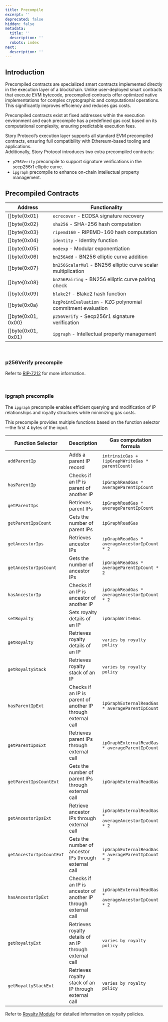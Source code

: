 ```yaml
---
title: Precompile
excerpt: ''
deprecated: false
hidden: false
metadata:
  title: ''
  description: ''
  robots: index
next:
  description: ''
---
```

## Introduction

Precompiled contracts are specialized smart contracts implemented directly in the execution layer of a blockchain. Unlike user-deployed smart contracts that execute EVM bytecode, precompiled contracts offer optimized native implementations for complex cryptographic and computational operations. This significantly improves efficiency and reduces gas costs.

Precompiled contracts exist at fixed addresses within the execution environment and each precompile has a predefined gas cost based on its computational complexity, ensuring predictable execution fees.

Story Protocol’s execution layer supports all standard EVM precompiled contracts, ensuring full compatibility with Ethereum-based tooling and applications.\
Additionally, Story Protocol introduces two extra precompiled contracts:

* `p256Verify` precompile to support signature verifications in the secp256r1 elliptic curve.
* `ipgraph` precompile to enhance on-chain intellectual property management.

## Precompiled Contracts

| Address             | Functionality                                                 |
| ------------------- | ------------------------------------------------------------- |
| \[]byte{0x01}       | `ecrecover` - ECDSA signature recovery                        |
| \[]byte{0x02}       | `sha256` - SHA-256 hash computation                           |
| \[]byte{0x03}       | `ripemd160` - RIPEMD-160 hash computation                     |
| \[]byte{0x04}       | `identity` - Identity function                                |
| \[]byte{0x05}       | `modexp` - Modular exponentiation                             |
| \[]byte{0x06}       | `bn256Add` - BN256 elliptic curve addition                    |
| \[]byte{0x07}       | `bn256ScalarMul` - BN256 elliptic curve scalar multiplication |
| \[]byte{0x08}       | `bn256Pairing` - BN256 elliptic curve pairing check           |
| \[]byte{0x09}       | `blake2f` - Blake2 hash function                              |
| \[]byte{0x0a}       | `kzgPointEvaluation` - KZG polynomial commitment evaluation   |
| \[]byte{0x01, 0x00} | `p256Verify` -  Secp256r1 signature verification              |
| \[]byte{0x01, 0x01} | `ipgraph` - Intellectual property management                  |

<br />

### p256Verify precompile

Refer to [RIP-7212](https://github.com/ethereum/RIPs/blob/master/RIPS/rip-7212.md) for more information.

<br />

### ipgraph precompile

The `ipgraph` precompile enables efficient querying and modification of IP relationships and royalty structures while minimizing gas costs.

This precompile provides multiple functions based on the function selector—the first 4 bytes of the input.

| Function Selector        | Description                                                     | Gas computation formula                               | Gas Cost                           |
| ------------------------ | --------------------------------------------------------------- | ----------------------------------------------------- | ---------------------------------- |
| `addParentIp`            | Adds a parent IP record                                         | `intrinsicGas + (ipGraphWriteGas * parentCount)`      | >= 1100                            |
| `hasParentIp`            | Checks if an IP is parent of another IP                         | `ipGraphReadGas * averageParentIpCount`               | 40                                 |
| `getParentIps`           | Retrieves parent IPs                                            | `ipGraphReadGas * averageParentIpCount`               | 40                                 |
| `getParentIpsCount`      | Gets the number of parent IPs                                   | `ipGraphReadGas`                                      | 10                                 |
| `getAncestorIps`         | Retrieves ancestor IPs                                          | `ipGraphReadGas * averageAncestorIpCount * 2`         | 600                                |
| `getAncestorIpsCount`    | Gets the number of ancestor IPs                                 | `ipGraphReadGas * averageParentIpCount * 2`           | 80                                 |
| `hasAncestorIp`          | Checks if an IP is ancestor of another IP                       | `ipGraphReadGas * averageAncestorIpCount * 2`         | 600                                |
| `setRoyalty`             | Sets royalty details of an IP                                   | `ipGraphWriteGas`                                     | 1000                               |
| `getRoyalty`             | Retrieves royalty details of an IP                              | `varies by royalty policy`                            | LAP:900, LRP:620, other:1000       |
| `getRoyaltyStack`        | Retrieves royalty stack  of an IP                               | `varies by royalty policy`                            | LAP:50, LRP: 600, other:1000       |
| `hasParentIpExt`         | Checks if an IP is parent of another IP through external call   | `ipGraphExternalReadGas * averageParentIpCount`       | 8400                               |
| `getParentIpsExt`        | Retrieves parent IPs through external call                      | `ipGraphExternalReadGas * averageParentIpCount`       | 8400                               |
| `getParentIpsCountExt`   | Gets the number of parent IPs through external call             | `ipGraphExternalReadGas`                              | 2100                               |
| `getAncestorIpsExt`      | Retrieve ancestor IPs through external call                     | `ipGraphExternalReadGas * averageAncestorIpCount * 2` | 126000                             |
| `getAncestorIpsCountExt` | Gets the number of ancestor IPs through external call           | `ipGraphExternalReadGas * averageParentIpCount * 2`   | 16800                              |
| `hasAncestorIpExt`       | Checks if an IP is ancestor of another IP through external call | `ipGraphExternalReadGas * averageAncestorIpCount * 2` | 126000                             |
| `getRoyaltyExt`          | Retrieves royalty details of an IP through external call        | `varies by royalty policy`                            | LAP:189000, LRP:130200, other:1000 |
| `getRoyaltyStackExt`     | Retrieves royalty stack of an IP through external call          | `varies by royalty policy`                            | LAP:10500, LRP:126000, other:1000  |

Refer to [Royalty Module](doc:royalty-module) for detailed information on royalty policies.